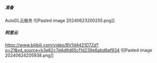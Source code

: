 ##### 准备
AutoDL云服务
![[Pasted image 20240623200255.png]]


##### 阿里云
https://www.bilibili.com/video/BV1d4421D7Zd?p=21&vd_source=b3e62c7d4d6d65c11d239e6abd6af934
![[Pasted image 20240624205938.png]]

